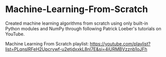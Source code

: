 # Machine-Learning-From-Scratch

Created machine learning algorithms from scratch using only built-in Python modules and NumPy through following Patrick Loeber's tutorials on YouTube.

Machine Learning From Scratch playlist: https://youtube.com/playlist?list=PLqnslRFeH2Upcrywf-u2etjdxxkL8nl7E&si=4iURMBVzznb1oJFh
